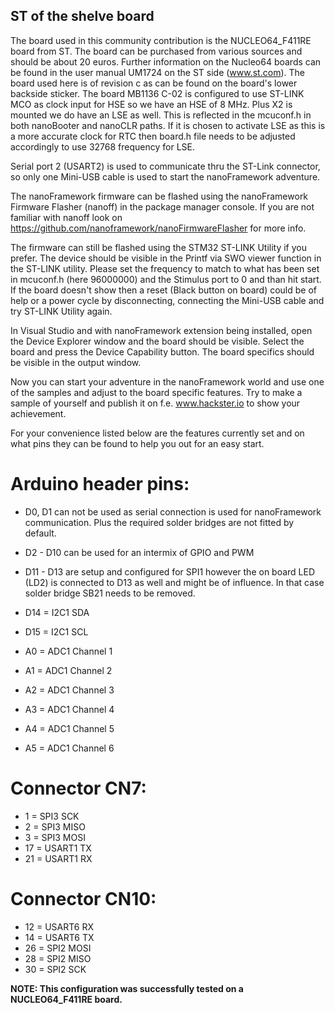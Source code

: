 ## ST of the shelve board ##
 
The board used in this community contribution is the NUCLEO64_F411RE board from ST. The board can be purchased from various sources and should be about 20 euros. Further information on the Nucleo64 boards can be found in the user manual UM1724 on the ST side (www.st.com). The board used here is of revision c as can be found on the board's lower backside sticker. The board MB1136 C-02 is configured to use ST-LINK MCO as clock input for HSE so we have an HSE of 8 MHz. Plus X2 is mounted we do have an LSE as well. This is reflected in the mcuconf.h in both nanoBooter and nanoCLR paths. If it is chosen to activate LSE as this is a more accurate clock for RTC then board.h file needs to be adjusted accordingly to use 32768 frequency for LSE.

Serial port 2 (USART2) is used to communicate thru the ST-Link connector, so only one Mini-USB cable is used to start the nanoFramework adventure.

The nanoFramework firmware can be flashed using the nanoFramework Firmware Flasher (nanoff) in the package manager console. If you are not familiar with nanoff look on https://github.com/nanoframework/nanoFirmwareFlasher for more info. 

The firmware can still be flashed using the STM32 ST-LINK Utility if you prefer. The device should be visible in the Printf via SWO viewer function in the ST-LINK utility. Please set the frequency to match to what has been set in mcuconf.h (here 96000000) and the Stimulus port to 0 and than hit start. If the board doesn't show then a reset (Black button on board) could be of help or a power cycle by disconnecting, connecting the Mini-USB cable and try ST-LINK Utility again.

In Visual Studio and with nanoFramework extension being installed, open the Device Explorer window and the board should be visible. Select the board and press the Device Capability button. The board specifics should be visible in the output window. 

Now you can start your adventure in the nanoFramework world and use one of the samples and adjust to the board specific features. Try to make a sample of yourself and publish it on f.e. www.hackster.io to show your achievement.

For your convenience listed below are the features currently set and on what pins they can be found to help you out for an easy start. 

Arduino header pins:
====================
 * D0, D1 can not be used as serial connection is used for nanoFramework communication. Plus the required solder bridges are not fitted by default.

 * D2 - D10 can be used for an intermix of GPIO and PWM
 * D11 - D13 are setup and configured for SPI1 however the on board LED (LD2) is connected to D13 as well and might be of influence. In that case solder bridge SB21 needs to be removed. 
 * D14 = I2C1 SDA
 * D15 = I2C1 SCL
 * A0 = ADC1 Channel 1
 * A1 = ADC1 Channel 2
 * A2 = ADC1 Channel 3
 * A3 = ADC1 Channel 4
 * A4 = ADC1 Channel 5
 * A5 = ADC1 Channel 6


Connector CN7:
==============
 * 1 = SPI3 SCK
 * 2 = SPI3 MISO
 * 3 = SPI3 MOSI
 * 17 = USART1 TX
 * 21 = USART1 RX


Connector CN10:
===============
 * 12 = USART6 RX
 * 14 = USART6 TX
 * 26 = SPI2 MOSI
 * 28 = SPI2 MISO
 * 30 = SPI2 SCK


**NOTE: This configuration was successfully tested on a NUCLEO64_F411RE board.**

